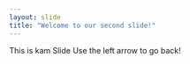 ```yaml
---
layout: slide
title: "Welcome to our second slide!"
---
```

This is kam Slide
Use the left arrow to go back!